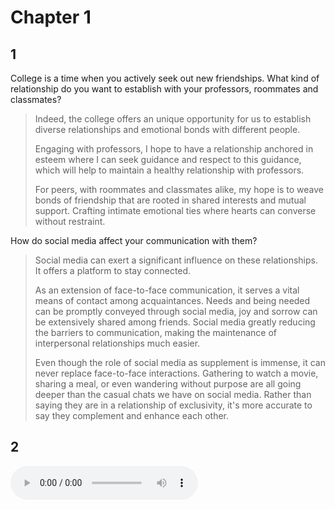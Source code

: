# Chapter 1

## 1

College is a time when you actively seek out new friendships. What kind of relationship do you want to establish with your professors, roommates and classmates?

> Indeed, the college offers an unique opportunity for us to establish diverse relationships and emotional bonds with different people.
>
> Engaging with professors, I hope to have a relationship anchored in esteem where I can seek guidance and respect to this guidance, which will help to maintain a healthy relationship with professors.
>
> For peers, with roommates and classmates alike, my hope is to weave bonds of friendship that are rooted in shared interests and mutual support. Crafting intimate emotional ties where hearts can converse without restraint.

How do social media affect your communication with them?

> Social media can exert a significant influence on these relationships. It offers a platform to stay connected.
>
> As an extension of face-to-face communication, it serves a vital means of contact among acquaintances. Needs and being needed can be promptly conveyed through social media, joy and sorrow can be extensively shared among friends. Social media greatly reducing the barriers to communication, making the maintenance of interpersonal relationships much easier.
>
> Even though the role of social media as supplement is immense, it can never replace face-to-face interactions. Gathering to watch a movie, sharing a meal, or even wandering without purpose are all going deeper than the casual chats we have on social media. Rather than saying they are in a relationship of exclusivity, it's more accurate to say they complement and enhance each other.

## 2

<audio controls>
  <source src="https://public.bl.files.1drv.com/y4mnuExCk1gfoXo6_8HNF6Cs-gFzDO7VA_CdvibVGRMhqnBUtnjUu1mriAAjOjEajIZ4Bc_rJ0WKJGT_R0D4t0ZGeYjIEn_enGRdg-ks4U_mcfT-UjyZJP9MbqlJdjB5hGhBEOmkv_zAX35DImL_GuxxYrSTrcCgkJMDrzshx6-sgWHrPeOakuy1pj7UuygonGUXe70a8hp1IEbBP0qAZZZI2CX87XhU1qjxZzd0aMrzPE" type="audio/mpeg">
  Your browser does not support the audio element.
</audio>
